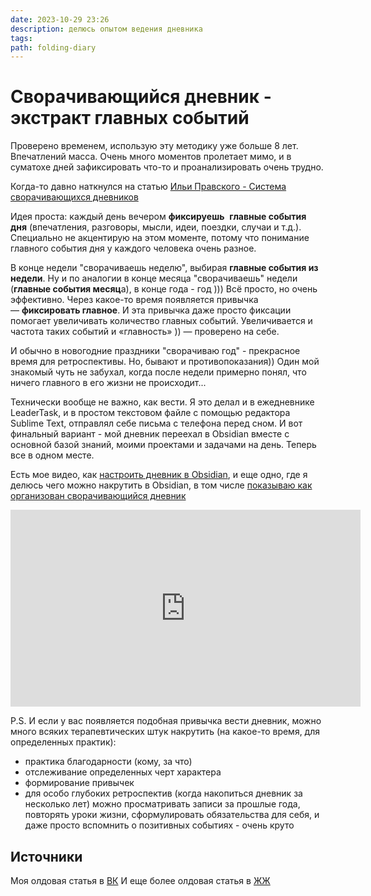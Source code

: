 ```yaml
---
date: 2023-10-29 23:26
description: делюсь опытом ведения дневника
tags: 
path: folding-diary
---
```

# Сворачивающийся дневник - экстракт главных событий

Проверено временем, использую эту методику уже больше 8 лет. Впечатлений масса. Очень много моментов пролетает мимо, и в суматохе дней зафиксировать что-то и проанализировать очень трудно.

Когда-то давно наткнулся на статью [Ильи Правского - Система сворачивающихся дневников](http://www.improvement.ru/zametki/dnevnik/)

Идея проста: каждый день вечером **фиксируешь**  **главные события дня** (впечатления, разговоры, мысли, идеи, поездки, случаи и т.д.). Специально не акцентирую на этом моменте, потому что понимание главного события дня у каждого человека очень разное. 

В конце недели "сворачиваешь неделю", выбирая **главные события из недели**. Ну и по аналогии в конце месяца "сворачиваешь" недели (**главные события месяц**а), в конце года - год ))) Всё просто, но очень эффективно. Через какое-то время появляется привычка — **фиксировать главное**. И эта привычка даже просто фиксации помогает увеличивать количество главных событий. Увеличивается и частота таких событий и «главность» )) — проверено на себе.

И обычно в новогодние праздники "сворачиваю год" - прекрасное время для ретроспективы. Но, бывают и противопоказания)) Один мой знакомый чуть не забухал, когда после недели примерно понял, что ничего главного в его жизни не происходит... 

Технически вообще не важно, как вести. Я это делал и в ежедневнике LeaderTask, и в простом текстовом файле с помощью редактора Sublime Text, отправлял себе письма с телефона перед сном. И вот финальный вариант - мой дневник переехал в Obsidian вместе с основной базой знаний, моими проектами и задачами на день. Теперь все в одном месте. 

Есть мое видео, как [настроить дневник в Obsidian](https://www.youtube.com/watch?v=Eiyat74nTz0&list=PLx__CcfA6f78CQldU-25yGUMeZ5AQHul-&index=2), и еще одно, где я делюсь чего можно накрутить в Obsidian, в том числе [показываю как организован сворачивающийся дневник](https://www.youtube.com/watch?v=EronU_b0f6A&list=PLx__CcfA6f78CQldU-25yGUMeZ5AQHul-&index=3)

<iframe width="560" height="315" src="https://www.youtube.com/embed/EronU_b0f6A?si=XZVLf4-K3wB61Dmu" title="YouTube video player" frameborder="0" allow="accelerometer; autoplay; clipboard-write; encrypted-media; gyroscope; picture-in-picture; web-share" allowfullscreen></iframe>

P.S. И если у вас появляется подобная привычка вести дневник, можно много всяких терапевтических штук накрутить (на какое-то время, для определенных практик):

- практика благодарности (кому, за что)
- отслеживание определенных черт характера
- формирование привычек
- для особо глубоких ретроспектив (когда накопиться дневник за несколько лет) можно просматривать записи за прошлые года, повторять уроки жизни, сформулировать обязательства для себя, и даже просто вспомнить о позитивных событиях - очень круто

## Источники
Моя олдовая статья в [ВК](https://flyer2001.livejournal.com/40866.html)
И еще более олдовая статья в [ЖЖ]()